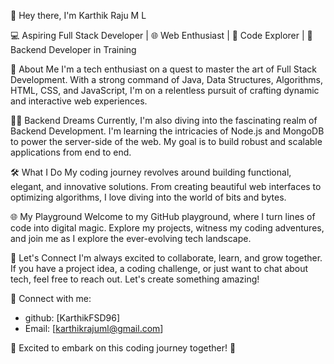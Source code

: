 👋 Hey there, I'm Karthik Raju M L

💻 Aspiring Full Stack Developer | 🌐 Web Enthusiast | 🚀 Code Explorer | 🌌 Backend Developer in Training

🌟 About Me
I'm a tech enthusiast on a quest to master the art of Full Stack Development. With a strong command of Java, Data Structures, Algorithms, HTML, CSS, and JavaScript, I'm on a relentless pursuit of crafting dynamic and interactive web experiences. 

👨‍💼 Backend Dreams
Currently, I'm also diving into the fascinating realm of Backend Development. I'm learning the intricacies of Node.js and MongoDB to power the server-side of the web. My goal is to build robust and scalable applications from end to end.

🛠️ What I Do
My coding journey revolves around building functional, elegant, and innovative solutions. From creating beautiful web interfaces to optimizing algorithms, I love diving into the world of bits and bytes.

🌐 My Playground
Welcome to my GitHub playground, where I turn lines of code into digital magic. Explore my projects, witness my coding adventures, and join me as I explore the ever-evolving tech landscape.

🤝 Let's Connect
I'm always excited to collaborate, learn, and grow together. If you have a project idea, a coding challenge, or just want to chat about tech, feel free to reach out. Let's create something amazing!

🔗 Connect with me:
- github: [KarthikFSD96]
- Email: [karthikrajuml@gmail.com]

🚀 Excited to embark on this coding journey together! 🚀
